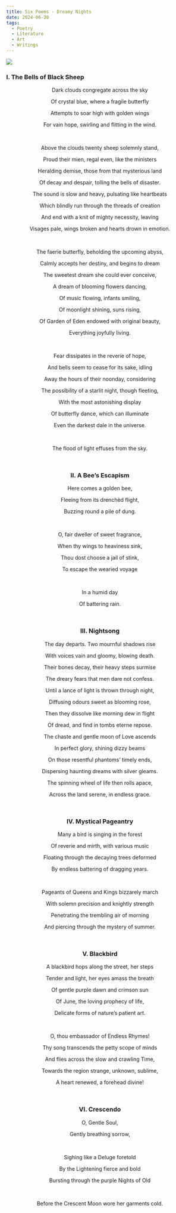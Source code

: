 ```yaml
---
title: Six Poems - Dreamy Nights
date: 2024-06-30
tags:
  - Poetry
  - Literature
  - Art
  - Writings
---
```


![](https://pic1.imgdb.cn/item/67a43d5fd0e0a243d4fc1b7d.jpg)

### I. The Bells of Black Sheep

<center>

Dark clouds congregate across the sky

Of crystal blue, where a fragile butterfly

Attempts to soar high with golden wings

For vain hope, swirling and flitting in the wind.

<!--more--></br>

Above the clouds twenty sheep solemnly stand,

Proud their mien, regal even, like the ministers

Heralding demise, those from that mysterious land

Of decay and despair, tolling the bells of disaster.

The sound is slow and heavy, pulsating like heartbeats

Which blindly run through the threads of creation

And end with a knit of mighty necessity, leaving

Visages pale, wings broken and hearts drown in emotion.

</br>

The faerie butterfly, beholding the upcoming abyss,

Calmly accepts her destiny, and begins to dream

The sweetest dream she could ever conceive,

A dream of blooming flowers dancing,

Of music flowing, infants smiling,

Of moonlight shining, suns rising,

Of Garden of Eden endowed with original beauty,

Everything joyfully living.

</br>

Fear dissipates in the reverie of hope,

And bells seem to cease for its sake, idling

Away the hours of their noonday, considering

The possibility of a starlit night, though fleeting,

With the most astonishing display

Of butterfly dance, which can illuminate

Even the darkest dale in the universe.

</br>

The flood of light effuses from the sky.

</br>

### II. A Bee’s Escapism

Here comes a golden bee, 

Fleeing from its drenchèd flight, 

Buzzing round a pile of dung.

</br>

O, fair dweller of sweet fragrance, 

When thy wings to heaviness sink, 

Thou dost choose a jail of stink, 

To escape the wearied voyage

</br>

In a humid day

Of battering rain.

</br>

### III. Nightsong

The day departs. Two mournful shadows rise

With voices vain and gloomy, blowing death.

Their bones decay, their heavy steps surmise

The dreary fears that men dare not confess.

Until a lance of light is thrown through night,

Diffusing odours sweet as blooming rose,

Then they dissolve like morning dew in flight

Of dread, and find in tombs eterne repose.

The chaste and gentle moon of Love ascends

In perfect glory, shining dizzy beams

On those resentful phantoms’ timely ends,

Dispersing haunting dreams with silver gleams.

The spinning wheel of life then rolls apace,

Across the land serene, in endless grace.

</br>

### IV. Mystical Pageantry

Many a bird is singing in the forest

Of reverie and mirth, with various music

Floating through the decaying trees deformed

By endless battering of dragging years.

</br>

Pageants of Queens and Kings bizzarely march

With solemn precision and knightly strength

Penetrating the trembling air of morning

And piercing through the mystery of summer.

</br>

### V. Blackbird

A blackbird hops along the street, her steps

Tender and light, her eyes amass the breath

Of gentle purple dawn and crimson sun

Of June, the loving prophecy of life,

Delicate forms of nature’s patient art.

</br>

O, thou embassador of Endless Rhymes!

Thy song transcends the petty scope of minds

And flies across the slow and crawling Time,

Towards the region strange, unknown, sublime,

A heart renewed, a forehead divine!

</br>

### VI. Crescendo

O, Gentle Soul,

Gently breathing sorrow,

</br>

Sighing like a Deluge foretold

By the Lightening fierce and bold

Bursting through the purple Nights of Old

</br>

Before the Crescent Moon wore her garments cold.

</br>
</center>